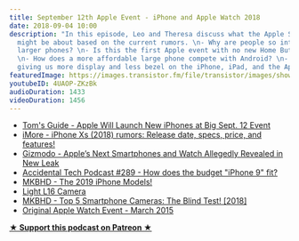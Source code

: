 ```yaml
---
title: September 12th Apple Event - iPhone and Apple Watch 2018
date: 2018-09-04 10:00
description: "In this episode, Leo and Theresa discuss what the Apple September event
  might be about based on the current rumors. \n- Why are people so interested in
  larger phones? \n- Is this the first Apple event with no new Home Button iPhones?
  \n- How does a more affordable large phone compete with Android? \n- How is Apple
  giving us more display and less bezel on the iPhone, iPad, and the Apple Watch? "
featuredImage: https://images.transistor.fm/file/transistor/images/show/122/full_1533929410-artwork.jpg
youtubeID: 4UAOP-ZKzBk
audioDuration: 1433
videoDuration: 1456
---
```

<ul>
<li><a href="https://www.tomsguide.com/us/new-iphones-apple-event-date,news-27904.html">Tom's Guide - Apple Will Launch New iPhones at Big Sept. 12 Event</a></li>
<li><a href="https://www.imore.com/iphone-xs">iMore - iPhone Xs (2018) rumors: Release date, specs, price, and features!</a></li>
<li><a href="https://gizmodo.com/apple-s-next-smartphones-and-watch-allegedly-revealed-i-1828723924">Gizmodo - Apple’s Next Smartphones and Watch Allegedly Revealed in New Leak</a></li>
<li><a href="http://atp.fm/episodes/289">Accidental Tech Podcast #289 - How does the budget "iPhone 9" fit?</a></li>
<li><a href="https://www.youtube.com/watch?v=0sXvuUrJa0o">MKBHD - The 2019 iPhone Models!</a></li>
<li><a href="https://light.co/camera">Light L16 Camera</a></li>
<li><a href="https://www.youtube.com/watch?v=oD_3wMh5kLg">MKBHD - Top 5 Smartphone Cameras: The Blind Test! [2018]</a></li>
<li><a href="https://itunes.apple.com/us/podcast/apple-special-event-march-2015-1080p/id509310064?i=1000337281199&amp;mt=2">Original Apple Watch Event - March 2015</a></li>
</ul><p><strong><a rel="payment" title="★ Support this podcast on Patreon ★" href="https://www.patreon.com/empowerappsshow">★ Support this podcast on Patreon ★</a></strong></p>
      